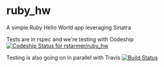 ruby_hw
=======

A simple Ruby Hello World app leveraging Sinatra

Tests are in rspec and we're testing with Codeship [ ![Codeship Status for rstarmer/ruby_hw](https://www.codeship.io/projects/04576450-e46b-0131-75d8-7619dcde5935/status)](https://www.codeship.io/projects/25602)

Testing is also going on in parallel with Travis [![Build Status](https://travis-ci.org/rstarmer/ruby_hw.svg?branch=master)](https://travis-ci.org/rstarmer/ruby_hw)

